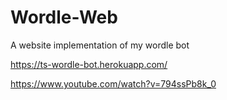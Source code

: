 # Wordle-Web
A website implementation of my wordle bot

https://ts-wordle-bot.herokuapp.com/

https://www.youtube.com/watch?v=794ssPb8k_0

